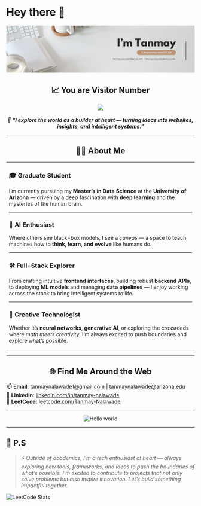 # Hey there :wave:

<!--
**Tanmay-Nalawade/Tanmay-Nalawade** is a ✨ _special_ ✨ repository because its `README.md` (this file) appears on your GitHub profile.

Here are some ideas to get you started:

- 🔭 I’m currently working on ...
- 🌱 I’m currently learning ...
- 👯 I’m looking to collaborate on ...
- 🤔 I’m looking for help with ...
- 💬 Ask me about ...
- 📫 How to reach me: ...
- 😄 Pronouns: ...
- ⚡ Fun fact: ...
-->

<!-- Profile cover image -->
<p align="center">
  <img src="https://github.com/Tanmay-Nalawade/Tanmay-Nalawade/blob/main/Github%20main%20banner.png" alt="Hello world";">
</p>


<!-- Visitor count -->
<h2 align="center"><strong>📈 You are Visitor Number</strong></h2>
<p align="center">
  <img src="https://profile-counter.glitch.me/Tanmay-Nalawade/count.svg" />
</p>


<!-- One liner quote's to choose from -->
<p align="center"> 
  <!-- Writing the code that powers tomorrow — whether it’s in the browser, the cloud, or a neural net.-->
  <strong><em>💬 “I explore the world as a builder at heart — turning ideas into websites, insights, and intelligent systems.”</em></strong>
  <!-- Fascinated by minds, obsessed with machines — building neural networks that blur the line.-->
  <!-- On a lifelong mission to teach silicon what it means to think.-->
</p>

---

<h2 align="center"><strong>👨‍💻 About Me</strong></h2>


<div align="center">


<table width="100%">
  <tr>
    <td>

### 🎓 Graduate Student  
I’m currently pursuing my **Master’s in Data Science** at the **University of Arizona** — driven by a deep fascination with **deep learning** and the mysteries of the human brain.

---

### 🧠 AI Enthusiast  
Where others see black-box models, I see a *canvas* — a space to teach machines how to **think, learn, and evolve** like humans do.

---

### 🛠️ Full-Stack Explorer  
From crafting intuitive **frontend interfaces**, building robust **backend APIs**, to deploying **ML models** and managing **data pipelines** — I enjoy working across the stack to bring intelligent systems to life.

---

### 🧩 Creative Technologist  
Whether it’s **neural networks**, **generative AI**, or exploring the crossroads where *math meets creativity*, I’m always excited to push boundaries and explore what’s possible.

</td>
  </tr>
</table>

</div>

---

<!-- Get in touch with me section-->
<h2 align="center"><strong>🌐 Find Me Around the Web</strong></h2>

📫 **Email**: [tanmaynalawade1@gmail.com](mailto:tanmaynalawade1@gmail.com) | [tanmaynalawade@arizona.edu](mailto:tanmaynalawade@arizona.edu)  
💼 **LinkedIn**: [linkedin.com/in/tanmay-nalawade](https://www.linkedin.com/in/tanmay-nalawade/)  
🧩 **LeetCode**: [leetcode.com/Tanmay-Nalawade](https://leetcode.com/u/Tanmay_Nalawade/)

---

<!-- Profile caspian image -->
<p align="center">
  <img src="https://github.com/Tanmay-Nalawade/Tanmay-Nalawade/blob/main/Generated%20File%20June%2001%2C%202025%20-%209_18PM.gif" alt="Hello world">
</p>



---

## 👀 P.S

> ⚡ *Outside of academics, I’m a tech enthusiast at heart — always exploring new tools, frameworks, and ideas to push the boundaries of what’s possible. I’m excited to contribute to projects that not only solve problems but also inspire innovation. Let’s build something impactful together.*


![LeetCode Stats](https://leetcode.card.workers.dev/Tanmay_Nalawade?theme=dark&font=baloo&extension=heatmap)



